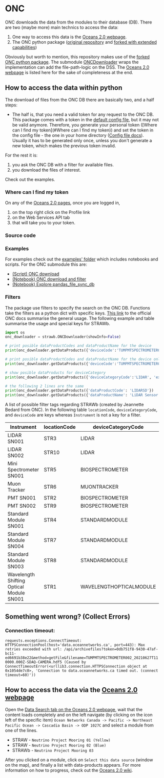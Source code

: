 # ONC

ONC downloads the data from the modules to their database (DB). There are two (maybe more) main technics to access the data:
1. One way to access this data is the [Oceans 2.0 webpage](https://data.oceannetworks.ca/home).
2. The ONC python package ([original repository](https://github.com/OceanNetworksCanada/api-python-client) and [forked with extended capabilities](https://github.com/FlyingAndrew/api-python-client))

Obviously but worth to mention, this repository makes use of the [forked ONC python package](https://github.com/FlyingAndrew/api-python-client). The submodule [ONCDownloader](/src/strawb/onc_downloader/__init__.py) wraps the implementation can add the file-path-logic on the DSS.
The [Oceans 2.0 webpage](https://data.oceannetworks.ca/home) is listed here for the sake of completeness at the end.

## How to access the data within python
The download of files from the ONC DB there are basically two, and a half steps:
- The half is, that you need a valid token for any request to the ONC DB. This package comes with a token in the [default config file](/config), but it may not be valid anymore. 
  Therefore, you generate your personal token ([Where can I find my token](#Where can I find my token)) and set the token in the config file - the one in your home directory ([Config file docs](/docs/Config_File.md)).
  Usually it has to be generated only once, unless you don't generate a new token, which makes the previous token invalid.

For the rest it is:
1. you ask the ONC DB with a filter for available files.
2. you download the files of interest.

Check out the examples.

### Where can I find my token
On any of the [Oceans 2.0 pages](https://data.oceannetworks.ca), once you are logged in,
1. on the top right click on the Profile link
2. on the Web Services API tab
3. that will take you to your token.

### Source code


### Examples
For examples check out the [examples' folder](/examples) which includes notebooks and scripts. For the ONC submodule this are:
- [(Script) ONC download](/examples/basic_onc_download.py)
- [(Notebook) ONC download and filter](/examples/ONC_Downloader_Example.ipynb)
- [(Notebook) Explore pandas_file_sync_db](/examples/explore_pandas_file_sync_db.ipynb)

### Filters
The package use filters to specify the search on the ONC DB. Functions take the filters as a python dict with specific keys. 
[This link](https://wiki.oceannetworks.ca/display/O2A/archivefiles) to the official ONC docs summarise the general usage. 
The following example and table summarise the usage and special keys for STRAWb.
``` python
import os
onc_downloader = strawb.ONCDownloader(showInfo=False)

# print posible dataProductCodes and dataProductName for the device
print(onc_downloader.getDataProducts({'deviceCode':'TUMPMTSPECTROMETER002'}))

# print posible dataProductCodes and dataProductName for the device only for hdf5-files
print(onc_downloader.getDataProducts({'deviceCode':'TUMPMTSPECTROMETER002', 'extension': 'hdf5'}))

# show posible dataProducts for deviceCategory
print(onc_downloader.getDataProducts({'deviceCategoryCode':'LIDAR', 'extension': 'hdf5'}))

# the following 2 lines are the same
print(onc_downloader.getDataProducts({'dataProductCode': 'LIDARSD'})
print(onc_downloader.getDataProducts({'dataProductName': 'LiDAR Sensor Data'})
```

A list of possible filter tags regarding STRAWb (created by Jeannette Bedard from ONC). In the following table `locationCode`, `deviceCategoryCode`, and `deviceCode` are keys whereas `Instrument` is not a key for a filter.

Instrument | locationCode | deviceCategoryCode | deviceCode 
---------- | ------------ | ------------------ |------------- 
LIDAR SN001             | STR3 | LIDAR           | TUMLIDAR001
LIDAR SN002             | STR10| LIDAR           | TUMLIDAR002
Mini Spectrometer SN001 | STR5 | BIOSPECTROMETER | TUMMINISPECTROMETER001
Muon Tracker            | STR6 | MUONTRACKER     | TUMMUONTRACKER001
PMT SN001               | STR2 | BIOSPECTROMETER | TUMPMTSPECTROMETER001 |
PMT SN002               | STR9 | BIOSPECTROMETER | TUMPMTSPECTROMETER002 |
Standard Module SN001   | STR4 | STANDARDMODULE  | TUMSTANDARDMODULE001
Standard Module SN004   | STR7 | STANDARDMODULE  | TUMSTANDARDMODULE004
Standard Module SN003   | STR8 | STANDARDMODULE  | TUMSTANDARDMODULE003
Wavelength Shifting Optical Module SN001 | STR1 | WAVELENGTHOPTICALMODULE | UMAINZWOM001


## Something went wrong? (Collect Errors)
### Connection timeout:
`
requests.exceptions.ConnectTimeout: HTTPSConnectionPool(host='data.oceannetworks.ca', port=443): Max retries exceeded with url: /api/archivefiles?token=0db751f8-9430-47af-bc11-ed6691b38e22&method=getFile&filename=TUMPMTSPECTROMETER002_20210627T110000.000Z-SDAQ-CAMERA.hdf5 (Caused by ConnectTimeoutError(<urllib3.connection.HTTPSConnection object at 0x1054de7c0>, 'Connection to data.oceannetworks.ca timed out. (connect timeout=60)'))
`

## How to access the data via the [Oceans 2.0 webpage](https://data.oceannetworks.ca/home)
Open the [Data Search tab on the Oceans 2.0 webpage](https://data.oceannetworks.ca/DataSearch), wait that the content loads completely and on the left navigate (by clicking on the icon left of the specific item)
`Ocean Networks Canada -> Pacific -> Northeast Pacific Ocean -> Cascadia Basin -> ODP 1027C` and select a module from one of the lines.
- STRAW - `Neutrino Project Mooring 01 (Yellow)`
- STRAW - `Neutrino Project Mooring 02 (Blue)`
- STRAWb - `Neutrino Project Mooring 03`

After you clicked on a module, click on `Select this data source` (window on the map), and finally a list with data-products appears. For more information on how to progress, check out the [Oceans 2.0 wiki](https://wiki.oceannetworks.ca/display/O2KB).
